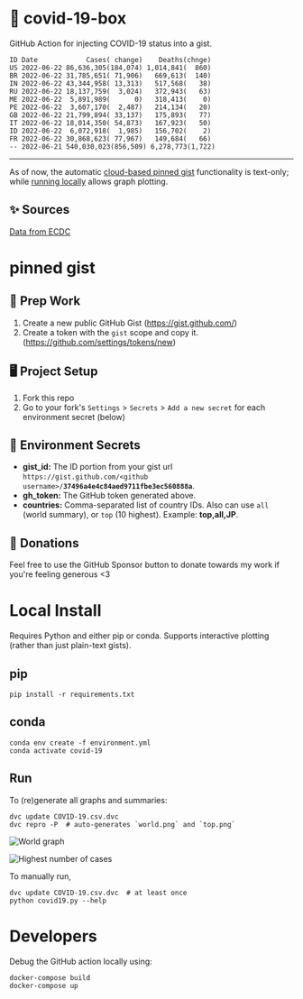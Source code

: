 # 🏥 covid-19-box

GitHub Action for injecting COVID-19 status into a gist.

```
ID Date            Cases( change)    Deaths(chnge)
US 2022-06-22 86,636,305(184,074) 1,014,841(  860)
BR 2022-06-22 31,785,651( 71,906)   669,613(  140)
IN 2022-06-22 43,344,958( 13,313)   517,568(   38)
RU 2022-06-22 18,137,759(  3,024)   372,943(   63)
ME 2022-06-22  5,891,989(      0)   318,413(    0)
PE 2022-06-22  3,607,170(  2,487)   214,134(   20)
GB 2022-06-22 21,799,894( 33,137)   175,893(   77)
IT 2022-06-22 18,014,350( 54,873)   167,923(   50)
ID 2022-06-22  6,072,918(  1,985)   156,702(    2)
FR 2022-06-22 30,868,623( 77,967)   149,684(   66)
-- 2022-06-21 540,030,023(856,509) 6,278,773(1,722)
```

---

As of now, the automatic [cloud-based pinned gist](#pinned-gist) functionality is text-only;
while [running locally](#local-install) allows graph plotting.

## ✨ Sources

[Data from ECDC](https://www.ecdc.europa.eu/en/publications-data/download-todays-data-geographic-distribution-covid-19-cases-worldwide)

# pinned gist

## 🎒 Prep Work
1. Create a new public GitHub Gist (https://gist.github.com/)
1. Create a token with the `gist` scope and copy it. (https://github.com/settings/tokens/new)

## 🖥 Project Setup
1. Fork this repo
1. Go to your fork's `Settings` > `Secrets` > `Add a new secret` for each environment secret (below)

## 🤫 Environment Secrets
- **gist_id:** The ID portion from your gist url `https://gist.github.com/<github username>/`**`37496a4e4c84aed9711fbe3ec560888a`**.
- **gh_token:** The GitHub token generated above.
- **countries:** Comma-separated list of country IDs. Also can use `all` (world summary), or `top` (10 highest). Example: **top,all,JP**.

## 💸 Donations

Feel free to use the GitHub Sponsor button to donate towards my work if you're feeling generous <3

# Local Install

Requires Python and either pip or conda. Supports interactive plotting (rather than just plain-text gists).

## pip

```
pip install -r requirements.txt
```

## conda

```
conda env create -f environment.yml
conda activate covid-19
```

## Run

To (re)generate all graphs and summaries:

```
dvc update COVID-19.csv.dvc
dvc repro -P  # auto-generates `world.png` and `top.png`
```

![World graph](world.png)

![Highest number of cases](top.png)

To manually run,

```
dvc update COVID-19.csv.dvc  # at least once
python covid19.py --help
```

# Developers

Debug the GitHub action locally using:

```
docker-compose build
docker-compose up
```
